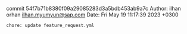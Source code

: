commit 54f7b71b8380f09a29085283d3a5bdb453ab9a7c
Author: ilhan orhan <ilhan.myumyun@sap.com>
Date:   Fri May 19 11:17:39 2023 +0300

    chore: update feature_request.yml
